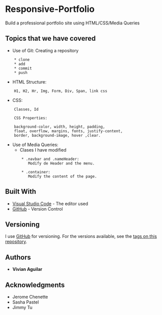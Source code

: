 # Responsive-Portfolio

Build a professional portfolio site using HTML/CSS/Media Queries

## Topics that we have covered
* Use of Git: Creating a repository
```
    * clone 
    * add 
    * commit 
    * push
```
* HTML Structure: 
```
    H1, H2, Hr, Img, Form, Div, Span, link css
```
* CSS: 
```
    Classes, Id 
```
```
    CSS Properties: 

    background-color, width, height, padding, 
    float, overflow, margins, fonts, justify-content, 
    border, background-image, hover ,clear.
```


* Use of Media Queries: 
    *    Clases I have modified
    ```
        * .navbar and .nameHeader: 
           Modify de Header and the menu.

        * .container: 
           Modify the content of the page.
    ```


## Built With

* [Visual Studio Code](https://code.visualstudio.com/) - The editor used
* [GitHub](https://github.com/) - Version Control


## Versioning

I use [GitHub](https://github.com/) for versioning. For the versions available, see the [tags on this repository](https://github.com/vaguilar25/Basic-Portfolio/tags). 

## Authors

* **Vivian Aguilar** 

## Acknowledgments

* Jerome Chenette
* Sasha Pastel
* Jimmy Tu
